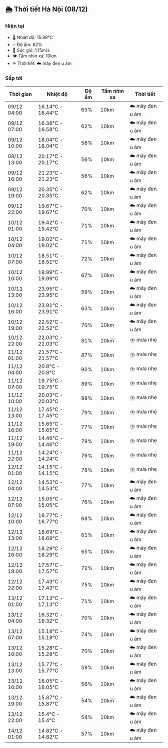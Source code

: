 ## 🌦️ Thời tiết Hà Nội (08/12)

### Hiện tại

- 🌡️ Nhiệt độ: 15.99℃
- 💦 Độ ẩm: 62%
- 💨 Sức gió: 1.15m/s
- 👁️ Tầm nhìn xa: 10km
- ☂️ Thời tiết: ☁️ mây đen u ám

### Sắp tới

| Thời gian | Nhiệt độ | Độ ẩm | Tầm nhìn xa | Thời tiết |
| --- | --- | --- | --- | --- |
| 09/12 04:00 | 16.14℃ - 16.44℃ | 63% | 10km | ☁️ mây đen u ám |
| 09/12 07:00 | 16.38℃ - 16.58℃ | 62% | 10km | ☁️ mây đen u ám |
| 09/12 10:00 | 18.04℃ - 18.04℃ | 58% | 10km | ☁️ mây đen u ám |
| 09/12 13:00 | 20.17℃ - 20.17℃ | 56% | 10km | ☁️ mây đen u ám |
| 09/12 16:00 | 21.23℃ - 21.23℃ | 56% | 10km | ☁️ mây đen u ám |
| 09/12 19:00 | 20.35℃ - 20.35℃ | 62% | 10km | ☁️ mây đen u ám |
| 09/12 22:00 | 19.67℃ - 19.67℃ | 70% | 10km | ☁️ mây đen u ám |
| 10/12 01:00 | 19.42℃ - 19.42℃ | 71% | 10km | ☁️ mây đen u ám |
| 10/12 04:00 | 19.02℃ - 19.02℃ | 71% | 10km | ☁️ mây đen u ám |
| 10/12 07:00 | 18.51℃ - 18.51℃ | 72% | 10km | ☁️ mây đen u ám |
| 10/12 10:00 | 19.99℃ - 19.99℃ | 67% | 10km | ☁️ mây đen u ám |
| 10/12 13:00 | 23.95℃ - 23.95℃ | 59% | 10km | ☁️ mây đen u ám |
| 10/12 16:00 | 23.91℃ - 23.91℃ | 63% | 10km | ☁️ mây đen u ám |
| 10/12 19:00 | 22.52℃ - 22.52℃ | 70% | 10km | ☁️ mây đen u ám |
| 10/12 22:00 | 22.03℃ - 22.03℃ | 81% | 10km | ⛈️ mưa nhẹ |
| 11/12 01:00 | 21.57℃ - 21.57℃ | 87% | 10km | ⛈️ mưa nhẹ |
| 11/12 04:00 | 20.8℃ - 20.8℃ | 90% | 10km | ⛈️ mưa nhẹ |
| 11/12 07:00 | 19.75℃ - 19.75℃ | 89% | 10km | ⛈️ mưa nhẹ |
| 11/12 10:00 | 20.03℃ - 20.03℃ | 88% | 10km | ⛈️ mưa nhẹ |
| 11/12 13:00 | 17.45℃ - 17.45℃ | 79% | 10km | ⛈️ mưa nhẹ |
| 11/12 16:00 | 15.65℃ - 15.65℃ | 77% | 10km | ⛈️ mưa nhẹ |
| 11/12 19:00 | 14.46℃ - 14.46℃ | 79% | 10km | ⛈️ mưa nhẹ |
| 11/12 22:00 | 14.24℃ - 14.24℃ | 79% | 10km | ⛈️ mưa nhẹ |
| 12/12 01:00 | 14.15℃ - 14.15℃ | 78% | 10km | ⛈️ mưa nhẹ |
| 12/12 04:00 | 14.53℃ - 14.53℃ | 77% | 10km | ☁️ mây đen u ám |
| 12/12 07:00 | 15.05℃ - 15.05℃ | 76% | 10km | ☁️ mây đen u ám |
| 12/12 10:00 | 16.77℃ - 16.77℃ | 68% | 10km | ☁️ mây đen u ám |
| 12/12 13:00 | 18.69℃ - 18.69℃ | 61% | 10km | ☁️ mây đen u ám |
| 12/12 16:00 | 18.29℃ - 18.29℃ | 65% | 10km | ☁️ mây đen u ám |
| 12/12 19:00 | 17.57℃ - 17.57℃ | 72% | 10km | ☁️ mây đen u ám |
| 12/12 22:00 | 17.43℃ - 17.43℃ | 75% | 10km | ☁️ mây đen u ám |
| 13/12 01:00 | 17.13℃ - 17.13℃ | 71% | 10km | ☁️ mây đen u ám |
| 13/12 04:00 | 16.32℃ - 16.32℃ | 70% | 10km | ☁️ mây đen u ám |
| 13/12 07:00 | 15.18℃ - 15.18℃ | 74% | 10km | ☁️ mây đen u ám |
| 13/12 10:00 | 15.28℃ - 15.28℃ | 70% | 10km | ☁️ mây đen u ám |
| 13/12 13:00 | 15.77℃ - 15.77℃ | 59% | 10km | ☁️ mây đen u ám |
| 13/12 16:00 | 16.05℃ - 16.05℃ | 56% | 10km | ☁️ mây đen u ám |
| 13/12 19:00 | 15.87℃ - 15.87℃ | 54% | 10km | ☁️ mây đen u ám |
| 13/12 22:00 | 15.4℃ - 15.4℃ | 54% | 10km | ☁️ mây đen u ám |
| 14/12 01:00 | 14.82℃ - 14.82℃ | 57% | 10km | ☁️ mây đen u ám |
